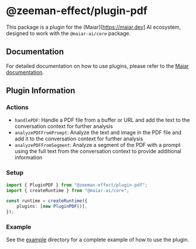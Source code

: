 # @zeeman-effect/plugin-pdf

This package is a plugin for the (Maiar)[https://maiar.dev] AI ecosystem, designed to work with the `@maiar-ai/core` package.

## Documentation

For detailed documentation on how to use plugins, please refer to the [Maiar documentation](https://maiar.dev/docs).

## Plugin Information

### Actions

- `handlePDF`: Handle a PDF file from a buffer or URL and add the text to the conversation context for further analysis
- `analyzePDFFromPrompt`: Analyze the text and image in the PDF file and add it to the conversation context for further analysis
- `analyzePDFFromSegment`: Analyze a segment of the PDF with a prompt using the full text from the conversation context to provide additional information

### Setup

```ts
import { PluginPDF } from "@zeeman-effect/plugin-pdf";
import { createRuntime } from "@maiar-ai/core";

const runtime = createRuntime({
    plugins: [new PluginPDF()],
});
```

### Example

See the [example](./example) directory for a complete example of how to use the plugin.

